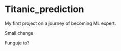 # Titanic_prediction

My first project on a journey of becoming ML expert.

Small change

Funguje to?
